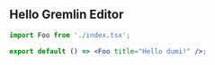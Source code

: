 ## Hello Gremlin Editor

```jsx
import Foo from './index.tsx';

export default () => <Foo title="Hello dumi!" />;
```
